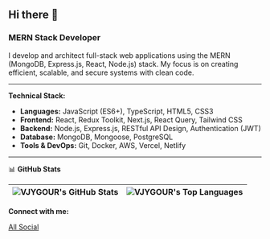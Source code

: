 ## Hi there 👋

### MERN Stack Developer

I develop and architect full-stack web applications using the MERN (MongoDB, Express.js, React, Node.js) stack. My focus is on creating efficient, scalable, and secure systems with clean code.

---

**Technical Stack:**

*   **Languages:** JavaScript (ES6+), TypeScript, HTML5, CSS3
*   **Frontend:** React, Redux Toolkit, Next.js, React Query, Tailwind CSS
*   **Backend:** Node.js, Express.js, RESTful API Design, Authentication (JWT)
*   **Database:** MongoDB, Mongoose, PostgreSQL
*   **Tools & DevOps:** Git, Docker, AWS, Vercel, Netlify

---
📊 **GitHub Stats**

| <img align="center" src="https://github-readme-stats.vercel.app/api?username=VJYGOUR&show_icons=true&theme=react&hide_border=true" alt="VJYGOUR's GitHub Stats" /> | <img align="center" src="https://github-readme-stats.vercel.app/api/top-langs/?username=VJYGOUR&layout=compact&theme=react&hide_border=true" alt="VJYGOUR's Top Languages" /> |
| ------------- | ------------- |

**Connect with me:**

[All Social](https://linktr.ee/vishu33.x)
